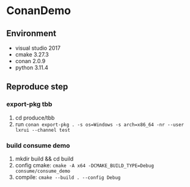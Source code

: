 # ConanDemo

## Environment
- visual studio 2017
- cmake 3.27.3
- conan 2.0.9
- python 3.11.4

## Reproduce step
### export-pkg tbb
1. cd produce/tbb
2. run `conan export-pkg . -s os=Windows -s arch=x86_64 -nr --user lxrui --channel test`

### build consume demo
1. mkdir build && cd build
2. config cmake: `cmake -A x64 -DCMAKE_BUILD_TYPE=Debug consume/consume_demo`
3. compile: `cmake --build . --config Debug`